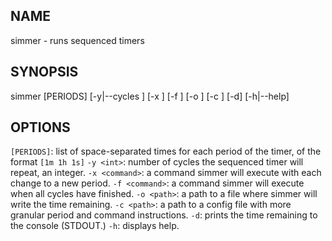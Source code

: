 ## NAME
simmer - runs sequenced timers

## SYNOPSIS
simmer [PERIODS] [-y|--cycles <int>] [-x <command>] [-f <command>] [-o <path>] [-c <path>] [-d] [-h|--help]

## OPTIONS
`[PERIODS]`: list of space-separated times for each period of the timer, of the format `[1m 1h 1s]` 
`-y <int>`: number of cycles the sequenced timer will repeat, an integer.
`-x <command>`: a command simmer will execute with each change to a new period.
`-f <command>`: a command simmer will execute when all cycles have finished.
`-o <path>`: a path to a file where simmer will write the time remaining.
`-c <path>`: a path to a config file with more granular period and command instructions.
`-d`: prints the time remaining to the console (STDOUT.)
`-h`: displays help.